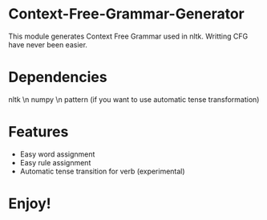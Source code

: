# Context-Free-Grammar-Generator
This module generates Context Free Grammar used in nltk. Writting CFG have never been easier. 

# Dependencies
nltk \n
numpy \n
pattern (if you want to use automatic tense transformation)

# Features
-	Easy word assignment
-	Easy rule assignment
-	Automatic tense transition for verb (experimental)

# Enjoy!
